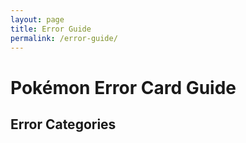 ```yaml
---
layout: page
title: Error Guide
permalink: /error-guide/
---
```


<div class="container">
  <h1>Pokémon Error Card Guide</h1>

  <h2>Error Categories</h2>

</div>